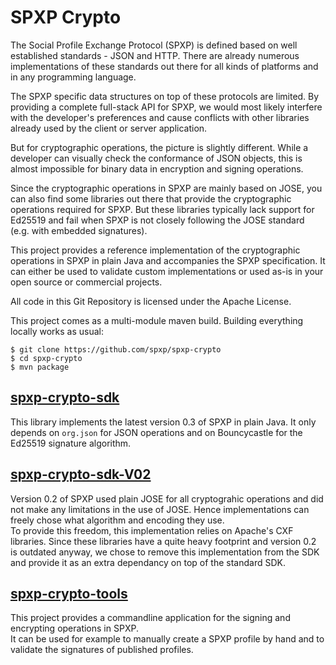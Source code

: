 # SPXP Crypto

The Social Profile Exchange Protocol (SPXP) is defined based on well established
standards - JSON and HTTP. There are already numerous implementations of these
standards out there for all kinds of platforms and in any programming language.

The SPXP specific data structures on top of these protocols are limited. By
providing a complete full-stack API for SPXP, we would most likely interfere
with the developer's preferences and cause conflicts with other libraries
already used by the client or server application.

But for cryptographic operations, the picture is slightly different. While a
developer can visually check the conformance of JSON objects, this is almost
impossible for binary data in encryption and signing operations.

Since the cryptographic operations in SPXP are mainly based on JOSE, you can
also find some libraries out there that provide the cryptographic operations
required for SPXP. But these libraries typically lack support for Ed25519 and
fail when SPXP is not closely following the JOSE standard (e.g. with embedded
signatures).

This project provides a reference implementation of the cryptographic operations
in SPXP in plain Java and accompanies the SPXP specification. It can either be
used to validate custom implementations or used as-is in your open source or
commercial projects.

All code in this Git Repository is licensed under the Apache License.

This project comes as a multi-module maven build. Building everything locally
works as usual:
```
$ git clone https://github.com/spxp/spxp-crypto
$ cd spxp-crypto
$ mvn package
```

## [spxp-crypto-sdk](./spxp-crypto-sdk)
This library implements the latest version 0.3 of SPXP in plain Java. It only
depends on `org.json` for JSON operations and on Bouncycastle for the
Ed25519 signature algorithm.

## [spxp-crypto-sdk-V02](./spxp-crypto-sdk-V02)
Version 0.2 of SPXP used plain JOSE for all cryptograhic operations and did not
make any limitations in the use of JOSE. Hence implementations can freely chose
what algorithm and encoding they use.  
To provide this freedom, this implementation relies on Apache's CXF libraries.
Since these libraries have a quite heavy footprint and version 0.2 is outdated
anyway, we chose to remove this implementation from the SDK and provide it as
an extra dependancy on top of the standard SDK.

## [spxp-crypto-tools](./spxp-crypto-tools)
This project provides a commandline application for the signing and encrypting
operations in SPXP.  
It can be used for example to manually create a SPXP profile by hand and to
validate the signatures of published profiles.